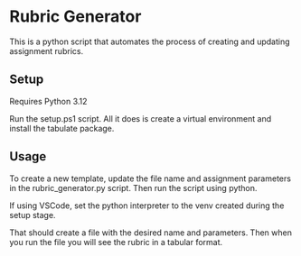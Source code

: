 # Rubric Generator

This is a python script that automates the process of creating and updating assignment rubrics.

## Setup

Requires Python 3.12

Run the setup.ps1 script. All it does is create a virtual environment and install the tabulate package.

## Usage

To create a new template, update the file name and assignment parameters in the rubric_generator.py script. Then run the script using python. 

If using VSCode, set the python interpreter to the venv created during the setup stage.

That should create a file with the desired name and parameters. Then when you run the file you will see the rubric in a tabular format.
